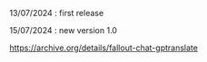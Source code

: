 13/07/2024 : first release

15/07/2024 : new version 1.0

https://archive.org/details/fallout-chat-gptranslate
